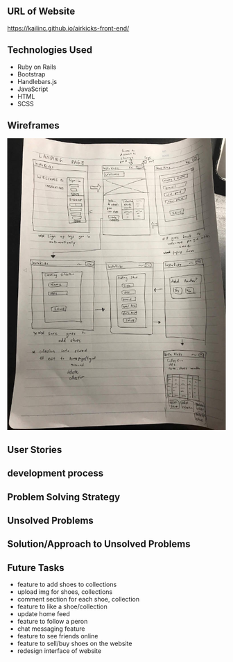 ## URL of Website

https://kailinc.github.io/airkicks-front-end/

## Technologies Used

-   Ruby on Rails
-   Bootstrap
-   Handlebars.js
-   JavaScript
-   HTML
-   SCSS

## Wireframes

![Wire Frame Part 1](https://raw.githubusercontent.com/kailinc/airkicks-front-end/basic/docAssets/wireframes/wireframe1.jpg)

## User Stories

## development process

## Problem Solving Strategy

## Unsolved Problems

## Solution/Approach to Unsolved Problems

## Future Tasks

-   feature to add shoes to collections
-   upload img for shoes, collections
-   comment section for each shoe, collection
-   feature to like a shoe/collection
-   update home feed
-   feature to follow a peron
-   chat messaging feature
-   feature to see friends online
-   feature to sell/buy shoes on the website
-   redesign interface of website
